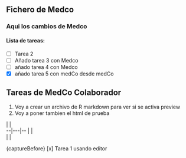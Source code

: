 ## Fichero de Medco

### Aqui los cambios de Medco


#### Lista de tareas:

- [ ] Tarea 2
- [ ] Añado tarea 3 con Medco
- [ ] añado tarea 4 con Medco
- [x] añado tarea 5 con medCo desde medCo

## Tareas de MedCo Colaborador

1. Voy a crear un archivo de R markdown para ver si se activa preview
2. Voy a poner tambien el html de prueba

  |   |  
--|---|--
  |   |  
  |   |  


{captureBefore} [x] Tarea 1 usando editor
